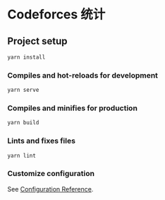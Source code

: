 # Codeforces 统计

## Project setup

```bash
yarn install
```

### Compiles and hot-reloads for development

```bash
yarn serve
```

### Compiles and minifies for production

```bash
yarn build
```

### Lints and fixes files

```bash
yarn lint
```

### Customize configuration

See [Configuration Reference](https://cli.vuejs.org/config/).
